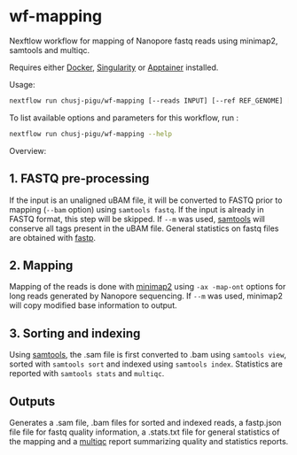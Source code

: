 # wf-mapping

Nexftlow workflow for mapping of Nanopore fastq reads using minimap2, samtools and multiqc.

Requires either [Docker], [Singularity] or [Apptainer] installed.

Usage:

```sh
nextflow run chusj-pigu/wf-mapping [--reads INPUT] [--ref REF_GENOME] [OPTIONS]
```

To list available options and parameters for this workflow, run :
``` sh
nextflow run chusj-pigu/wf-mapping --help
```

Overview:

## 1. FASTQ pre-processing
If the input is an unaligned uBAM file, it will be converted to FASTQ prior to mapping (`--bam` option) using `samtools fastq`. If the input is already in FASTQ format, this step will be skipped.
If `--m` was used, [samtools] will conserve all tags present in the uBAM file. 
General statistics on fastq files are obtained with [fastp].

## 2. Mapping
Mapping of the reads is done with [minimap2] using `-ax -map-ont` options for long reads generated by Nanopore sequencing. If `--m` was used, minimap2 will copy modified base information to output.

## 3. Sorting and indexing
Using [samtools], the .sam file is first converted to .bam using `samtools view`, sorted with `samtools sort` and indexed using `samtools index`. Statistics are reported with `samtools stats` and `multiqc`. 

## Outputs 
Generates a .sam file, .bam files for sorted and indexed reads, a fastp.json file file for fastq quality information, a .stats.txt file for general statistics of the mapping and a [multiqc] report summarizing quality and statistics reports.




[Docker]: https://www.docker.com
[Singularity]: https://docs.sylabs.io/guides/3.5/user-guide/introduction.html
[Apptainer]: https://apptainer.org
[minimap2]: https://lh3.github.io/minimap2/minimap2.html
[samtools]: http://www.htslib.org
[multiqc]: https://multiqc.info
[fastp]: https://github.com/OpenGene/fastp
